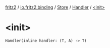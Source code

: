 [fritz2](../../../index.md) / [io.fritz2.binding](../../index.md) / [Store](../index.md) / [Handler](index.md) / [&lt;init&gt;](./-init-.md)

# &lt;init&gt;

`Handler(inline handler: (T, A) -> T)`